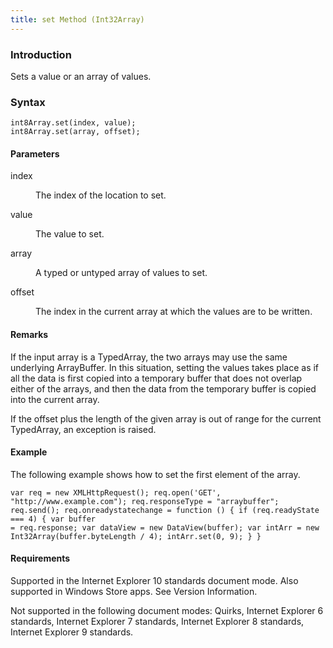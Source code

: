 ```yaml
---
title: set Method (Int32Array)
---
```


### Introduction 

 Sets a value or an array of values.

### Syntax 

```
int8Array.set(index, value); 
int8Array.set(array, offset);
```

#### Parameters 

<div id="sectionSection0" class="section" name="collapseableSection" style="" expanded="true">
  <dl class="authored">
    <dt>
      <span class="parameter" sdata="paramReference" xmlns:util="util">index</span>
    </dt>
    <dd>
      <p xmlns:util="util">
        The index of the location to set.
      </p>
    </dd>
    <dt>
      <span class="parameter" sdata="paramReference" xmlns:util="util">value</span>
    </dt>
    <dd>
      <p xmlns:util="util">
        The value to set.
      </p>
    </dd>
    <dt>
      <span class="parameter" sdata="paramReference" xmlns:util="util">array</span>
    </dt>
    <dd>
      <p xmlns:util="util">
        A typed or untyped array of values to set.
      </p>
    </dd>
    <dt>
      <span class="parameter" sdata="paramReference" xmlns:util="util">offset</span>
    </dt>
    <dd>
      <p xmlns:util="util">
        The index in the current array at which the values are to be written.
      </p>
    </dd>
  </dl>
</div>

#### Remarks 

<div id="languageReferenceRemarksSection" class="section" name="collapseableSection" style="">
  <p xmlns:util="util">
    If the input array is a TypedArray, the two arrays may use the same underlying ArrayBuffer. In this situation, setting the values takes place as if all the data is first copied into a temporary
    buffer that does not overlap either of the arrays, and then the data from the temporary buffer is copied into the current array.
  </p>
  <p xmlns:util="util">
    If the offset plus the length of the given array is out of range for the current TypedArray, an exception is raised.
  </p>
</div>

#### Example 

<p xmlns:util="util">
  The following example shows how to set the first element of the array.
</p>

```
var req = new XMLHttpRequest(); req.open('GET', "http://www.example.com"); req.responseType = "arraybuffer"; req.send(); req.onreadystatechange = function () { if (req.readyState === 4) { var buffer
= req.response; var dataView = new DataView(buffer); var intArr = new Int32Array(buffer.byteLength / 4); intArr.set(0, 9); } }
```

#### Requirements 

<div id="requirementsTitleSection" class="section" name="collapseableSection" style="">
  <p xmlns:util="util"></p>
  <p>
    Supported in the Internet Explorer 10 standards document mode. Also supported in Windows Store apps. See Version Information.
  </p>
  <p>
    Not supported in the following document modes: Quirks, Internet Explorer 6 standards, Internet Explorer 7 standards, Internet Explorer 8 standards, Internet Explorer 9 standards.
  </p>
</div>

